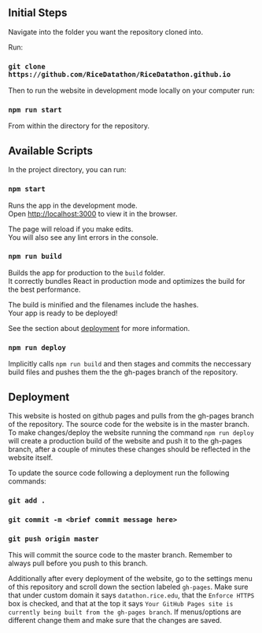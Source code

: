 ## Initial Steps

Navigate into the folder you want the repository cloned into.

Run:
### `git clone https://github.com/RiceDatathon/RiceDatathon.github.io`

Then to run the website in development mode locally on your computer run:

### `npm run start` 

From within the directory for the repository.


## Available Scripts

In the project directory, you can run:

### `npm start`

Runs the app in the development mode.<br>
Open [http://localhost:3000](http://localhost:3000) to view it in the browser.

The page will reload if you make edits.<br>
You will also see any lint errors in the console.

### `npm run build`

Builds the app for production to the `build` folder.<br>
It correctly bundles React in production mode and optimizes the build for the best performance.

The build is minified and the filenames include the hashes.<br>
Your app is ready to be deployed!

See the section about [deployment](https://facebook.github.io/create-react-app/docs/deployment) for more information.

###  `npm run deploy`

Implicitly calls `npm run build` and then stages and commits the neccessary build files and pushes them the the gh-pages branch of the repository.

## Deployment

This website is hosted on github pages and pulls from the gh-pages branch of the repository. The source code for the website is in the master branch. To make changes/deploy the website running the command `npm run deploy` will create a production build of the website and push it to the gh-pages branch, after a couple of minutes these changes should be reflected in the website itself. 

To update the source code following a deployment run the following commands:

### `git add .`
### `git commit -m <brief commit message here>`
### `git push origin master`

This will commit the source code to the master branch. Remember to always pull before you push to this branch. 

  Additionally after every deployment of the website, go to the settings menu of this repository and scroll down the section labeled `gh-pages`. Make sure that under custom domain it says `datathon.rice.edu`, that the `Enforce HTTPS` box is checked, and that at the top it says `Your GitHub Pages site is currently being built from the gh-pages branch`. If menus/options are different change them and make sure that the changes are saved.
